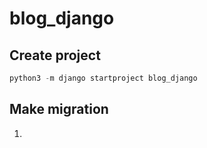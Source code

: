 # blog_django

## Create project
```python
python3 -m django startproject blog_django
```

## Make migration
1. ```python 
    
    ```